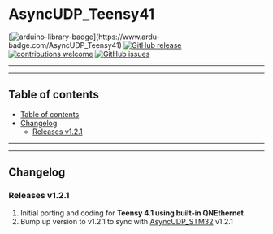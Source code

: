 # AsyncUDP_Teensy41

[![arduino-library-badge](https://www.ardu-badge.com/badge/AsyncUDP_Teensy41.svg?)](https://www.ardu-badge.com/AsyncUDP_Teensy41)
[![GitHub release](https://img.shields.io/github/release/khoih-prog/AsyncUDP_Teensy41.svg)](https://github.com/khoih-prog/AsyncUDP_Teensy41/releases)
[![contributions welcome](https://img.shields.io/badge/contributions-welcome-brightgreen.svg?style=flat)](#Contributing)
[![GitHub issues](https://img.shields.io/github/issues/khoih-prog/AsyncUDP_Teensy41.svg)](http://github.com/khoih-prog/AsyncUDP_Teensy41/issues)

---
---

## Table of contents

* [Table of contents](#table-of-contents)
* [Changelog](#changelog)
  * [Releases v1.2.1](#releases-v121)

---
---

## Changelog

### Releases v1.2.1

1. Initial porting and coding for **Teensy 4.1 using built-in QNEthernet**
2. Bump up version to v1.2.1 to sync with [AsyncUDP_STM32](https://github.com/khoih-prog/AsyncUDP_STM32) v1.2.1



